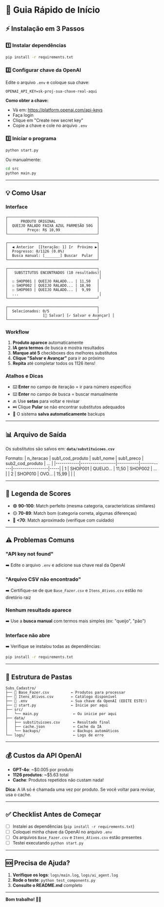 # 🚀 Guia Rápido de Início

## ⚡ Instalação em 3 Passos

### 1️⃣ Instalar dependências

```bash
pip install -r requirements.txt
```

### 2️⃣ Configurar chave da OpenAI

Edite o arquivo `.env` e coloque sua chave:

```
OPENAI_API_KEY=sk-proj-sua-chave-real-aqui
```

**Como obter a chave:**

- Vá em: https://platform.openai.com/api-keys
- Faça login
- Clique em "Create new secret key"
- Copie a chave e cole no arquivo `.env`

### 3️⃣ Iniciar o programa

```bash
python start.py
```

Ou manualmente:

```bash
cd src
python main.py
```

---

## 💡 Como Usar

### Interface

```
┌─────────────────────────────────────────┐
│      PRODUTO ORIGINAL                   │
│  QUEIJO RALADO FAIXA AZUL PARMESÃO 50G  │
│         Preço: R$ 10,99                 │
└─────────────────────────────────────────┘

┌─────────────────────────────────────────┐
│  ◀ Anterior  [Iteração: 1] Ir  Próximo ▶│
│  Progresso: 0/1126 (0.0%)               │
│  Busca manual: [_______] Buscar  Pular  │
└─────────────────────────────────────────┘

┌─────────────────────────────────────────┐
│   SUBSTITUTOS ENCONTRADOS (10 resultados)│
│                                          │
│  ☐ SHOP001 | QUEIJO RALADO... | 11,50   │
│  ☐ SHOP002 | QUEIJO RALADO... | 18,90   │
│  ☐ SHOP003 | QUEIJO RALADO... |  9,99   │
│  ...                                     │
└─────────────────────────────────────────┘

┌─────────────────────────────────────────┐
│  Selecionados: 0/5                      │
│                [💾 Salvar] [✓ Salvar e Avançar] │
└─────────────────────────────────────────┘
```

### Workflow

1. **Produto aparece** automaticamente
2. **IA gera termos** de busca e mostra resultados
3. **Marque até 5** checkboxes dos melhores substitutos
4. **Clique "Salvar e Avançar"** para ir ao próximo
5. **Repita** até completar todos os 1126 itens!

### Atalhos e Dicas

- ⌨️ **Enter** no campo de iteração = ir para número específico
- ⌨️ **Enter** no campo de busca = buscar manualmente
- 🔙 Use **setas** para voltar e revisar
- ⏭️ Clique **Pular** se não encontrar substitutos adequados
- 💾 O sistema **salva automaticamente** backups

---

## 📊 Arquivo de Saída

Os substitutos são salvos em: **`data/substituicoes.csv`**

Formato:
| n_iteracao | sub1_cod_produto | sub1_nome | sub1_preco | sub2_cod_produto | ... |
|------------|------------------|-----------|------------|------------------|-----|
| 1 | SHOP001 | QUEIJO... | 11,50 | SHOP002 | ... |
| 2 | SHOP010 | OVO... | 15,99 | | |

---

## 🎯 Legenda de Scores

- 🟢 **90-100**: Match perfeito (mesma categoria, características similares)
- 🟡 **70-89**: Match bom (categoria correta, algumas diferenças)
- 🔴 **<70**: Match aproximado (verifique com cuidado)

---

## ⚠️ Problemas Comuns

### "API key not found"

➡️ Edite o arquivo `.env` e adicione sua chave real da OpenAI

### "Arquivo CSV não encontrado"

➡️ Certifique-se de que `Base_Fazer.csv` e `Itens_Ativos.csv` estão no diretório raiz

### Nenhum resultado aparece

➡️ Use a **busca manual** com termos mais simples (ex: "queijo", "pão")

### Interface não abre

➡️ Verifique se instalou todas as dependências:

```bash
pip install -r requirements.txt
```

---

## 📁 Estrutura de Pastas

```
Subs_Cadastro/
├── 📄 Base_Fazer.csv          ← Produtos para processar
├── 📄 Itens_Ativos.csv        ← Catálogo disponível
├── 🔑 .env                    ← Sua chave da OpenAI (EDITE ESTE!)
├── 🚀 start.py                ← Inicie por aqui
├── src/
│   └── main.py                ← Ou inicie por aqui
├── data/
│   ├── substituicoes.csv      ← Resultado final
│   ├── cache.json             ← Cache da IA
│   └── backups/               ← Backups automáticos
└── logs/                      ← Logs de erro
```

---

## 💰 Custos da API OpenAI

- **GPT-4o**: ~$0.005 por produto
- **1126 produtos**: ~$5.63 total
- **Cache**: Produtos repetidos não custam nada!

**Dica**: A IA só é chamada uma vez por produto. Se você voltar para revisar, usa o cache.

---

## ✅ Checklist Antes de Começar

- [ ] Instalei as dependências (`pip install -r requirements.txt`)
- [ ] Coloquei minha chave da OpenAI no arquivo `.env`
- [ ] Os arquivos `Base_Fazer.csv` e `Itens_Ativos.csv` estão presentes
- [ ] Testei executando `python start.py`

---

## 🆘 Precisa de Ajuda?

1. **Verifique os logs**: `logs/main.log`, `logs/ai_agent.log`
2. **Rode o teste**: `python test_components.py`
3. **Consulte o README.md** completo

---

**Bom trabalho! 🛒✨**
